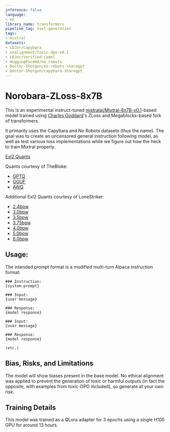 ```yaml
---
inference: false
language:
- en
library_name: transformers
pipeline_tag: text-generation
tags:
- mixtral
datasets:
- LDJnr/Capybara
- unalignment/toxic-dpo-v0.1
- LDJnr/Verified-Camel
- HuggingFaceH4/no_robots
- Doctor-Shotgun/no-robots-sharegpt
- Doctor-Shotgun/capybara-sharegpt
---
```


# Norobara-ZLoss-8x7B

This is an experimental instruct-tuned [mistralai/Mixtral-8x7B-v0.1](https://huggingface.co/mistralai/Mixtral-8x7B-v0.1)-based model trained using [Charles Goddard](https://huggingface.co/chargoddard)'s ZLoss and Megablocks-based fork of transformers.

It primarily uses the Capybara and No Robots datasets (thus the name). The goal was to create an uncensored general instruction following model, as well as test various loss implementations while we figure out how the heck to train Mixtral properly.

[Exl2 Quants](https://huggingface.co/royallab/Norobara-ZLoss-8x7B-exl2)

Quants courtesy of TheBloke:
- [GPTQ](https://huggingface.co/TheBloke/Norobara-ZLoss-8x7B-GPTQ)
- [GGUF](https://huggingface.co/TheBloke/Norobara-ZLoss-8x7B-GGUF)
- [AWQ](https://huggingface.co/TheBloke/Norobara-ZLoss-8x7B-AWQ)

Additional Exl2 Quants courtesy of LoneStriker:
- [2.4bpw](https://huggingface.co/LoneStriker/Norobara-ZLoss-8x7B-2.4bpw-h6-exl2)
- [3.0bpw](https://huggingface.co/LoneStriker/Norobara-ZLoss-8x7B-3.0bpw-h6-exl2)
- [3.5bpw](https://huggingface.co/LoneStriker/Norobara-ZLoss-8x7B-3.5bpw-h6-exl2)
- [3.75bpw](https://huggingface.co/LoneStriker/Norobara-ZLoss-8x7B-3.75bpw-h6-exl2)
- [4.0bpw](https://huggingface.co/LoneStriker/Norobara-ZLoss-8x7B-4.0bpw-h6-exl2)
- [5.0bpw](https://huggingface.co/LoneStriker/Norobara-ZLoss-8x7B-5.0bpw-h6-exl2)
- [6.0bpw](https://huggingface.co/LoneStriker/Norobara-ZLoss-8x7B-6.0bpw-h6-exl2)

## Usage:
The intended prompt format is a modified multi-turn Alpaca instruction format:
```
### Instruction:
{system prompt}

### Input:
{user message}

### Response:
{model response}

### Input:
{user message}

### Response:
{model response}

(etc.)
```

## Bias, Risks, and Limitations
The model will show biases present in the base model. No ethical alignment was applied to prevent the generation of toxic or harmful outputs (in fact the opposite, with examples from toxic-DPO included), so generate at your own risk.
## Training Details
This model was trained as a QLora adapter for 3 epochs using a single H100 GPU for around 13 hours.